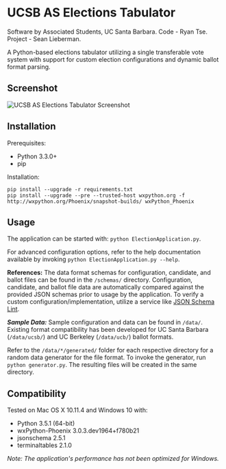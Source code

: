 # UCSB AS Elections Tabulator
Software by Associated Students, UC Santa Barbara.
Code - Ryan Tse.
Project - Sean Lieberman.

A Python-based elections tabulator utilizing a single transferable vote system with support for custom election configurations and dynamic ballot format parsing.

## Screenshot
<img align="center" src="https://cloud.githubusercontent.com/assets/12377481/14589208/0bc4ae68-0491-11e6-89cc-4e80bef73a9e.png" alt="UCSB AS Elections Tabulator Screenshot">

## Installation
Prerequisites:
- Python 3.3.0+
- pip

Installation:
```
pip install --upgrade -r requirements.txt
pip install --upgrade --pre --trusted-host wxpython.org -f http://wxpython.org/Phoenix/snapshot-builds/ wxPython_Phoenix
```

## Usage
The application can be started with: ``python ElectionApplication.py``.

For advanced configuration options, refer to the help documentation available by invoking ``python ElectionApplication.py --help``.

**References:**
The data format schemas for configuration, candidate, and ballot files can be found in the ``/schemas/`` directory. Configuration, candidate, and ballot file data are automatically compared against the provided JSON schemas prior to usage by the application. To verify a custom configuration/implementation, utilize a service like [JSON Schema Lint](http://jsonschemalint.com/draft4/ "JSON Schema Lint").

**_Sample Data:_**
Sample configuration and data can be found in ``/data/``. Existing format compatibility has been developed for UC Santa Barbara (``/data/ucsb/``) and UC Berkeley (``/data/ucb/``) ballot formats.

Refer to the ``/data/*/generated/`` folder for each respective directory for a random data generator for the file format. To invoke the generator, run ``python generator.py``. The resulting files will be created in the same directory.

## Compatibility
Tested on Mac OS X 10.11.4 and Windows 10 with:
- Python 3.5.1 (64-bit)
- wxPython-Phoenix 3.0.3.dev1964+f780b21
- jsonschema 2.5.1
- terminaltables 2.1.0

_Note: The application's performance has not been optimized for Windows._
